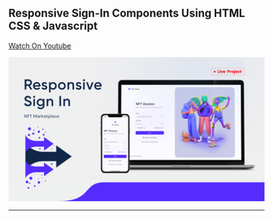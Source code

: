 ## Responsive Sign-In Components Using HTML CSS & Javascript

[Watch On Youtube](https://youtu.be/BwVVvrY4jpw)

![thumbnail](thumbnail.png)


------------------------
